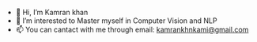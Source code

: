 - 👋 Hi, I’m Kamran khan
- 👀 I’m interested to Master myself in Computer Vision and NLP
- 📫 You can cantact with me through email: kamrankhnkami@gmail.com

<!---
kamipakistan/kamipakistan is a ✨ special ✨ repository because its `README.md` (this file) appears on your GitHub profile.
You can click the Preview link to take a look at your changes.
--->
